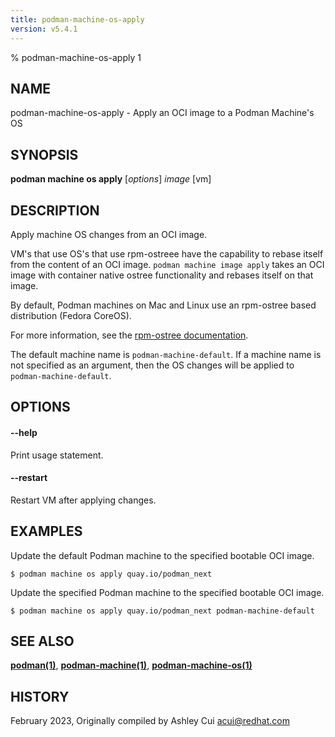 ```yaml
---
title: podman-machine-os-apply
version: v5.4.1
---
```


% podman-machine-os-apply 1

## NAME
podman\-machine\-os\-apply - Apply an OCI image to a Podman Machine's OS

## SYNOPSIS
**podman machine os apply** [*options*] *image* [vm]

## DESCRIPTION

Apply machine OS changes from an OCI image.

VM's that use OS's that use rpm-ostreee have the capability to rebase itself from the content of an OCI image.
`podman machine image apply` takes an OCI image with container native ostree functionality and rebases itself on that image.

By default, Podman machines on Mac and Linux use an rpm-ostree based distribution (Fedora CoreOS).

For more information, see the [rpm-ostree documentation](https://coreos.github.io/rpm-ostree/container/).

The default machine name is `podman-machine-default`. If a machine name is not specified as an argument,
then the OS changes will be applied to `podman-machine-default`.

## OPTIONS

#### **--help**

Print usage statement.

#### **--restart**

Restart VM after applying changes.

## EXAMPLES

Update the default Podman machine to the specified bootable OCI image.
```
$ podman machine os apply quay.io/podman_next
```

Update the specified Podman machine to the specified bootable OCI image.
```
$ podman machine os apply quay.io/podman_next podman-machine-default
```

## SEE ALSO
**[podman(1)](podman.1.md)**, **[podman-machine(1)](podman-machine.1.md)**, **[podman-machine-os(1)](podman-machine-os.1.md)**

## HISTORY
February 2023, Originally compiled by Ashley Cui <acui@redhat.com>
